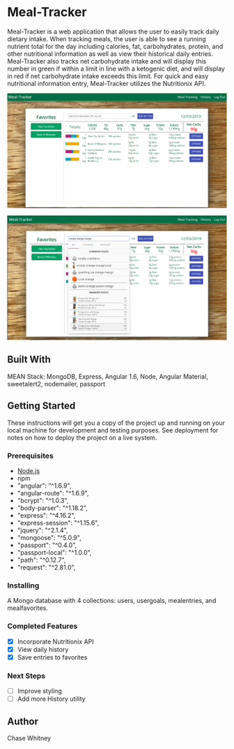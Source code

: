 # Meal-Tracker

Meal-Tracker is a web application that allows the user to easily track daily dietary intake. When tracking meals, the user is able to see a running nutrient total for the day including calories, fat, carbohydrates, protein, and other nutritional information as well as view their historical daily entries. Meal-Tracker also tracks net carbohydrate intake and will display this number in green if within a limit in line with a ketogenic diet, and will display in red if net carbohydrate intake exceeds this limit. For quick and easy nutritional information entry, Meal-Tracker utilizes the Nutritionix API.

![Screenshot of the dashboard](server/public/resources/angularDashboard.png)

![Screenshot of the dropdown](server/public/resources/angularDropdown.png)

## Built With

MEAN Stack: MongoDB, Express, Angular 1.6, Node, Angular Material, sweetalert2, nodemailer, passport

## Getting Started

These instructions will get you a copy of the project up and running on your local machine for development and testing purposes. See deployment for notes on how to deploy the project on a live system.

### Prerequisites

- [Node.js](https://nodejs.org/en/)
- npm
- "angular": "^1.6.9",
- "angular-route": "^1.6.9",
- "bcrypt": "^1.0.3",
- "body-parser": "^1.18.2",
- "express": "^4.16.2",
- "express-session": "^1.15.6",
- "jquery": "^2.1.4",
- "mongoose": "^5.0.9",
- "passport": "^0.4.0",
- "passport-local": "^1.0.0",
- "path": "^0.12.7",
- "request": "^2.81.0",

### Installing

A Mongo database with 4 collections: users, usergoals, mealentries, and mealfavorites.

### Completed Features

- [x] Incorporate Nutritionix API
- [x] View daily history
- [x] Save entries to favorites

### Next Steps

- [ ] Improve styling
- [ ] Add more History utility

## Author

Chase Whitney
